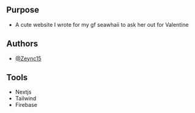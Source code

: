 ## Purpose
- A cute website I wrote for my gf seawhaii to ask her out for Valentine

## Authors

- [@Zeync15](https://www.github.com/Zeync15)

## Tools

- Nextjs
- Tailwind
- Firebase
